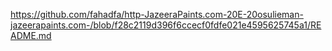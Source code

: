 https://github.com/fahadfa/http-JazeeraPaints.com-20E-20osulieman-jazeerapaints.com-/blob/f28c2119d396f6ccecf0fdfe021e4595625745a1/README.md
